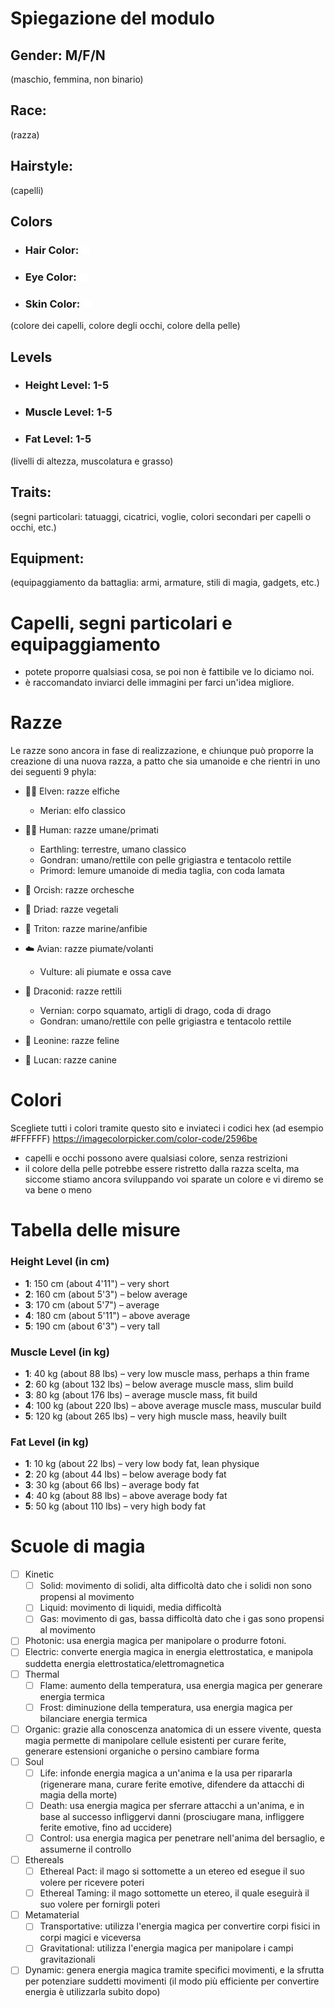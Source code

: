 # Spiegazione del modulo

## Gender: M/F/N
(maschio, femmina, non binario)
## Race:
(razza)
## Hairstyle:
(capelli)
## Colors
- ### Hair Color: <span style="color: #FFFFFF;">■</span>
- ### Eye Color: <span style="color: #FFFFFF;">■</span>
- ### Skin Color: <span style="color: #FFFFFF;">■</span>
(colore dei capelli, colore degli occhi, colore della pelle)
## Levels
- ### Height Level: 1-5
- ### Muscle Level: 1-5
- ### Fat Level: 1-5
(livelli di altezza, muscolatura e grasso)
## Traits:
(segni particolari: tatuaggi, cicatrici, voglie, colori secondari per capelli o occhi, etc.)
## Equipment:
(equipaggiamento da battaglia: armi, armature, stili di magia, gadgets, etc.)

# Capelli, segni particolari e equipaggiamento

- potete proporre qualsiasi cosa, se poi non è fattibile ve lo diciamo noi.
- è raccomandato inviarci delle immagini per farci un'idea migliore.

# Razze

Le razze sono ancora in fase di realizzazione, e chiunque può proporre la creazione di una nuova razza, a patto che sia umanoide e che rientri in uno dei seguenti 9 phyla:

- 🧝🏻 Elven: razze elfiche
	- Merian: elfo classico
- 👨🏻 Human: razze umane/primati
	- Earthling: terrestre, umano classico
	- Gondran: umano/rettile con pelle grigiastra e tentacolo rettile
	- Primord: lemure umanoide di media taglia, con coda lamata
- 👹 Orcish: razze orchesche

- 🌳 Driad: razze vegetali
- 🌊 Triton: razze marine/anfibie
- ☁️ Avian: razze piumate/volanti
	- Vulture: ali piumate e ossa cave

- 🐉 Draconid: razze rettili
	- Vernian: corpo squamato, artigli di drago, coda di drago
	- Gondran: umano/rettile con pelle grigiastra e tentacolo rettile
- 🦁 Leonine: razze feline
- 🐺 Lucan: razze canine

# Colori

Scegliete tutti i colori tramite questo sito e inviateci i codici hex (ad esempio #FFFFFF) https://imagecolorpicker.com/color-code/2596be

- capelli e occhi possono avere qualsiasi colore, senza restrizioni
- il colore della pelle potrebbe essere ristretto dalla razza scelta, ma siccome stiamo ancora sviluppando voi sparate un colore e vi diremo se va bene o meno

# Tabella delle misure

### Height Level (in cm)

- **1**: 150 cm (about 4'11") – very short
- **2**: 160 cm (about 5'3") – below average
- **3**: 170 cm (about 5'7") – average
- **4**: 180 cm (about 5'11") – above average
- **5**: 190 cm (about 6'3") – very tall

### Muscle Level (in kg)

- **1**: 40 kg (about 88 lbs) – very low muscle mass, perhaps a thin frame
- **2**: 60 kg (about 132 lbs) – below average muscle mass, slim build
- **3**: 80 kg (about 176 lbs) – average muscle mass, fit build
- **4**: 100 kg (about 220 lbs) – above average muscle mass, muscular build
- **5**: 120 kg (about 265 lbs) – very high muscle mass, heavily built

### Fat Level (in kg)

- **1**: 10 kg (about 22 lbs) – very low body fat, lean physique
- **2**: 20 kg (about 44 lbs) – below average body fat
- **3**: 30 kg (about 66 lbs) – average body fat
- **4**: 40 kg (about 88 lbs) – above average body fat
- **5**: 50 kg (about 110 lbs) – very high body fat

# Scuole di magia

- [ ] Kinetic
    - [ ] Solid: movimento di solidi, alta difficoltà dato che i solidi non sono propensi al movimento
    - [ ] Liquid: movimento di liquidi, media difficoltà
    - [ ] Gas: movimento di gas, bassa difficoltà dato che i gas sono propensi al movimento
- [ ] Photonic: usa energia magica per manipolare o produrre fotoni.
- [ ] Electric: converte energia magica in energia elettrostatica, e manipola suddetta energia elettrostatica/elettromagnetica
- [ ] Thermal
    - [ ] Flame: aumento della temperatura, usa energia magica per generare energia termica 
    - [ ] Frost: diminuzione della temperatura, usa energia magica per bilanciare energia termica
- [ ] Organic: grazie alla conoscenza anatomica di un essere vivente, questa magia permette di manipolare cellule esistenti per curare ferite, generare estensioni organiche o persino cambiare forma
- [ ] Soul
    - [ ] Life: infonde energia magica a un'anima e la usa per ripararla (rigenerare mana, curare ferite emotive, difendere da attacchi di magia della morte)
    - [ ] Death: usa energia magica per sferrare attacchi a un'anima, e in base al successo infliggervi danni (prosciugare mana, infliggere ferite emotive, fino ad uccidere)
    - [ ] Control: usa energia magica per penetrare nell'anima del bersaglio, e assumerne il controllo
- [ ] Ethereals
    - [ ] Ethereal Pact: il mago si sottomette a un etereo ed esegue il suo volere per ricevere poteri
	- [ ] Ethereal Taming: il mago sottomette un etereo, il quale eseguirà il suo volere per fornirgli poteri
- [ ] Metamaterial
    - [ ] Transportative: utilizza l'energia magica per convertire corpi fisici in corpi magici e viceversa
    - [ ] Gravitational: utilizza l'energia magica per manipolare i campi gravitazionali
- [ ] Dynamic: genera energia magica tramite specifici movimenti, e la sfrutta per potenziare suddetti movimenti (il modo più efficiente per convertire energia è utilizzarla subito dopo)